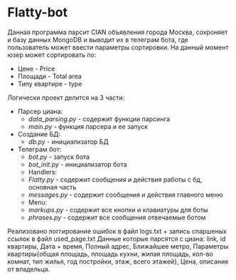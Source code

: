 # Flatty-bot
Данная программа парсит CIAN объявления города Москва, сохроняет и базу данных MongoDB и выводит их в телеграм бота, где пользователь может ввести параметры сортировки.
На данный момент юзер может сортировать по:
* Цене - Price
* Площади - Total area
* Типу квартире - type

Логически проект делится на 3 части:
* Парсер циана:
  * *data_parsing.py* - содержит функции парсинга
  * *main.py* - функция парсера и ее запуск 
* Создание БД:
  * *db.py* - инициализатор БД
* Телеграм бот:
  * *bot.py* - запуск бота
  * *bot_init.py* - инициализатор бота
  * Handlers:
   * *Flatty.py* - содержит сообщения и действия работы с бд, основная часть
   * *messages.py* - содержит сообщения и действия главного меню 
  * Menu:
   * *markups.py* - содержит все кнопки и клавиатуры для боты
   * *phrases.py* - содержит все сообщения отвечаемые ботом

Реализовано логгирование ошибок в файл logs.txt + запись спаршеных ссылок в файл used_page.txt
Данные которые парсятся с циана: link, id квартиры, Дата + время, Полный адрес, Ближайшее метро, Параметры квартиры{общая площадь, площадь кухни, жилая площадь, кол-во комнат, тип жилья, год постройки, этаж, всего этажей}, Цена, описание от владельца.
